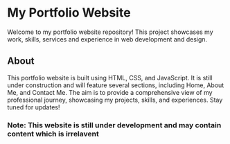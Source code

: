 # My Portfolio Website

Welcome to my portfolio website repository! This project showcases my work, skills, services and experience in web development and design.

## About

This portfolio website is built using HTML, CSS, and JavaScript. It is still under construction and will feature several sections, including Home, About Me, and Contact Me. The aim is to provide a comprehensive view of my professional journey, showcasing my projects, skills, and experiences. Stay tuned for updates!

### Note: This website is still under development and may contain content which is irrelavent